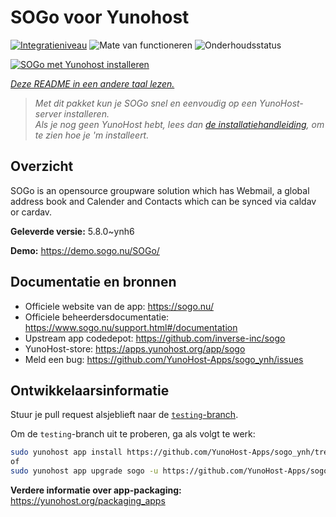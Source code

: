<!--
NB: Deze README is automatisch gegenereerd door <https://github.com/YunoHost/apps/tree/master/tools/readme_generator>
Hij mag NIET handmatig aangepast worden.
-->

# SOGo voor Yunohost

[![Integratieniveau](https://apps.yunohost.org/badge/integration/sogo)](https://ci-apps.yunohost.org/ci/apps/sogo/)
![Mate van functioneren](https://apps.yunohost.org/badge/state/sogo)
![Onderhoudsstatus](https://apps.yunohost.org/badge/maintained/sogo)

[![SOGo met Yunohost installeren](https://install-app.yunohost.org/install-with-yunohost.svg)](https://install-app.yunohost.org/?app=sogo)

*[Deze README in een andere taal lezen.](./ALL_README.md)*

> *Met dit pakket kun je SOGo snel en eenvoudig op een YunoHost-server installeren.*  
> *Als je nog geen YunoHost hebt, lees dan [de installatiehandleiding](https://yunohost.org/install), om te zien hoe je 'm installeert.*

## Overzicht

SOGo is an opensource groupware solution which has Webmail, a global address book and Calender and Contacts which can be synced via caldav or cardav.


**Geleverde versie:** 5.8.0~ynh6

**Demo:** <https://demo.sogo.nu/SOGo/>
## Documentatie en bronnen

- Officiele website van de app: <https://sogo.nu/>
- Officiele beheerdersdocumentatie: <https://www.sogo.nu/support.html#/documentation>
- Upstream app codedepot: <https://github.com/inverse-inc/sogo>
- YunoHost-store: <https://apps.yunohost.org/app/sogo>
- Meld een bug: <https://github.com/YunoHost-Apps/sogo_ynh/issues>

## Ontwikkelaarsinformatie

Stuur je pull request alsjeblieft naar de [`testing`-branch](https://github.com/YunoHost-Apps/sogo_ynh/tree/testing).

Om de `testing`-branch uit te proberen, ga als volgt te werk:

```bash
sudo yunohost app install https://github.com/YunoHost-Apps/sogo_ynh/tree/testing --debug
of
sudo yunohost app upgrade sogo -u https://github.com/YunoHost-Apps/sogo_ynh/tree/testing --debug
```

**Verdere informatie over app-packaging:** <https://yunohost.org/packaging_apps>
